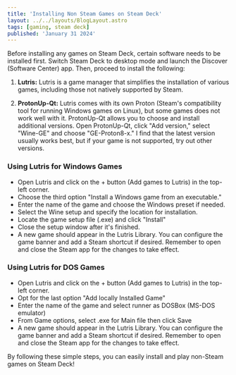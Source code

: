 ```yaml
---
title: 'Installing Non Steam Games on Steam Deck'
layout: ../../layouts/BlogLayout.astro
tags: [gaming, steam deck]
published: 'January 31 2024'
---
```


Before installing any games on Steam Deck, certain software needs to be installed first. Switch Steam Deck to desktop mode and launch the Discover (Software Center) app. Then, proceed to install the following:

1. **Lutris:**
   Lutris is a game manager that simplifies the installation of various games, including those not natively supported by Steam.

2. **ProtonUp-Qt:**
   Lutris comes with its own Proton (Steam's compatibility tool for running Windows games on Linux), but some games does not work well with it. ProtonUp-Qt allows you to choose and install additional versions. Open ProtonUp-Qt, click "Add version," select "Wine-GE" and choose "GE-Proton8-x." I find that the latest version usually works best, but if your game is not supported, try out other versions.

### Using Lutris for Windows Games

- Open Lutris and click on the + button (Add games to Lutris) in the top-left corner.
- Choose the third option "Install a Windows game from an executable."
- Enter the name of the game and choose the Windows preset if needed.
- Select the Wine setup and specify the location for installation.
- Locate the game setup file (.exe) and click "Install"
- Close the setup window after it's finished.
- A new game should appear in the Lutris Library. You can configure the game banner and add a Steam shortcut if desired. Remember to open and close the Steam app for the changes to take effect.

### Using Lutris for DOS Games

- Open Lutris and click on the + button (Add games to Lutris) in the top-left corner.
- Opt for the last option "Add locally Installed Game"
- Enter the name of the game and select runner as DOSBox (MS-DOS emulator)
- From Game options, select .exe for Main file then click Save
- A new game should appear in the Lutris Library. You can configure the game banner and add a Steam shortcut if desired. Remember to open and close the Steam app for the changes to take effect.

By following these simple steps, you can easily install and play non-Steam games on Steam Deck!
